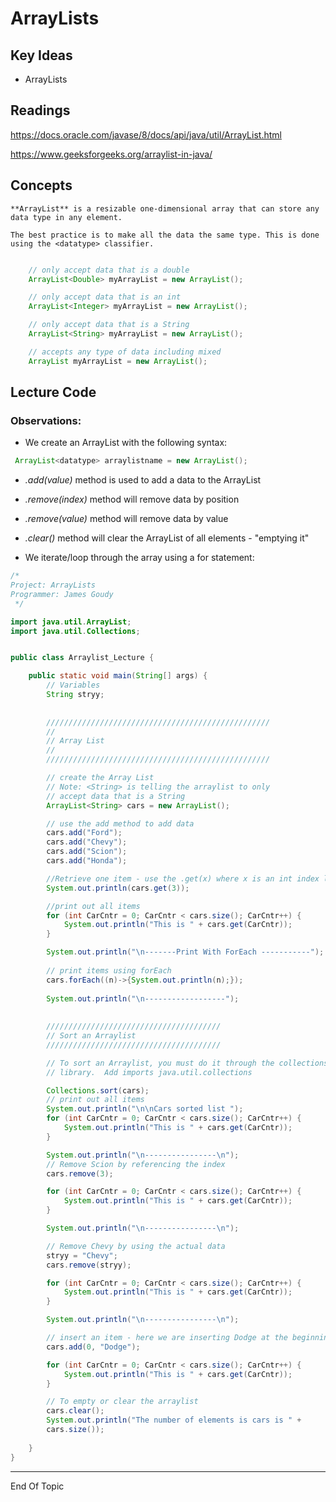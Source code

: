 # ArrayLists

## Key Ideas

* ArrayLists



## Readings

https://docs.oracle.com/javase/8/docs/api/java/util/ArrayList.html

https://www.geeksforgeeks.org/arraylist-in-java/



## Concepts



```{admonition} Definition
**ArrayList** is a resizable one-dimensional array that can store any data type in any element.  
```



```{admonition} Tip
The best practice is to make all the data the same type. This is done using the <datatype> classifier. 
```

```java

    // only accept data that is a double
    ArrayList<Double> myArrayList = new ArrayList();

    // only accept data that is an int
    ArrayList<Integer> myArrayList = new ArrayList();

    // only accept data that is a String
    ArrayList<String> myArrayList = new ArrayList();

    // accepts any type of data including mixed
    ArrayList myArrayList = new ArrayList();
```



## Lecture Code

### Observations:

* We create an ArrayList with the following syntax:

 ```java
  ArrayList<datatype> arraylistname = new ArrayList();
 ```

* *.add(value)* method is used to add a data to the ArrayList

* *.remove(index)* method will remove data by position

* *.remove(value)* method will remove data by value

* *.clear()* method will clear the ArrayList of all elements - "emptying it"

* We iterate/loop through the array using a for statement:

```java
/*
Project: ArrayLists
Programmer: James Goudy
 */

import java.util.ArrayList;
import java.util.Collections;


public class Arraylist_Lecture {

    public static void main(String[] args) {
        // Variables
        String stryy;
        
        
        //////////////////////////////////////////////////
        //
        // Array List
        //
        //////////////////////////////////////////////////

        // create the Array List
        // Note: <String> is telling the arraylist to only
        // accept data that is a String
        ArrayList<String> cars = new ArrayList();

        // use the add method to add data
        cars.add("Ford");
        cars.add("Chevy");
        cars.add("Scion");
        cars.add("Honda");

        //Retrieve one item - use the .get(x) where x is an int index location
        System.out.println(cars.get(3));

        //print out all items
        for (int CarCntr = 0; CarCntr < cars.size(); CarCntr++) {
            System.out.println("This is " + cars.get(CarCntr));
        }

        System.out.println("\n-------Print With ForEach -----------");
        
        // print items using forEach
        cars.forEach((n)->{System.out.println(n);});
        
        System.out.println("\n------------------");
        
        
        ///////////////////////////////////////
        // Sort an Arraylist
        ///////////////////////////////////////

        // To sort an Arraylist, you must do it through the collections
        // library.  Add imports java.util.collections

        Collections.sort(cars);
        // print out all items
        System.out.println("\n\nCars sorted list ");
        for (int CarCntr = 0; CarCntr < cars.size(); CarCntr++) {
            System.out.println("This is " + cars.get(CarCntr));
        }

        System.out.println("\n----------------\n");
        // Remove Scion by referencing the index
        cars.remove(3);

        for (int CarCntr = 0; CarCntr < cars.size(); CarCntr++) {
            System.out.println("This is " + cars.get(CarCntr));
        }

        System.out.println("\n----------------\n");

        // Remove Chevy by using the actual data
        stryy = "Chevy";
        cars.remove(stryy);

        for (int CarCntr = 0; CarCntr < cars.size(); CarCntr++) {
            System.out.println("This is " + cars.get(CarCntr));
        }

        System.out.println("\n----------------\n");

        // insert an item - here we are inserting Dodge at the beginning of the list
        cars.add(0, "Dodge");

        for (int CarCntr = 0; CarCntr < cars.size(); CarCntr++) {
            System.out.println("This is " + cars.get(CarCntr));
        }

        // To empty or clear the arraylist
        cars.clear();
        System.out.println("The number of elements is cars is " + 
        cars.size());
    
    }
}

```





---

End Of Topic

